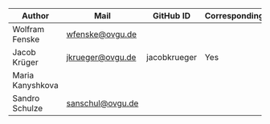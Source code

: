 | Author           | Mail                        | GitHub ID      | Corresponding |
|------------------|-----------------------------|----------------|---------------|
| Wolfram Fenske   | wfenske@ovgu.de             |                |               |
| Jacob Krüger     | jkrueger@ovgu.de            | jacobkrueger   | Yes           |
| Maria Kanyshkova |                             |                |               |
| Sandro Schulze   | sanschul@ovgu.de            |                |               |
